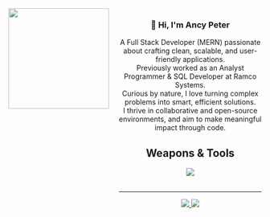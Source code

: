 <div align="center" style="display: flex; align-items: flex-start; gap: 20px;">
  <div>
    <img src="https://i.imgflip.com/65efzo.gif" width="200" />
  </div>

  <div>
    <h3>👋 Hi, I'm Ancy Peter</h3>
    <p>
      A Full Stack Developer (MERN) passionate about crafting clean, scalable, and user-friendly applications.<br />
         Previously worked as an Analyst Programmer & SQL Developer at Ramco Systems.<br />
         Curious by nature, I love turning complex problems into smart, efficient solutions.<br />
      I thrive in collaborative and open-source environments, and aim to make meaningful impact through code.
    </p>
    <h2> Weapons & Tools</h2>
    <a href="https://skillicons.dev">
      <img src="https://skillicons.dev/icons?i=js,ts,react,nextjs,nodejs,express,mongodb,tailwind,redux,bootstrap,figma,java,python,c,vercel,firebase" />
    </a>
    <br /><br />
    <hr/>
    <a href="https://www.linkedin.com/in/ancy-peter-37ab2522b">
      <img src="https://img.shields.io/badge/LinkedIn-Profile-blue?logo=linkedin&style=for-the-badge" />
    </a>
    <a href="mailto:ancypeter2k@gmail.com">
      <img src="https://img.shields.io/badge/Email-Contact-red?logo=gmail&style=for-the-badge" />
    </a>
  </div>
</div>
